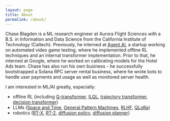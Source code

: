 ```yaml
---
layout: page
title: About
permalink: /about/
---
```


Chase Blagden is a ML research engineer at Aurora Flight Sciences with a B.S. in Information and Data Science from the California Institute of Technology (Caltech). Previously, he interned at [Agent AI](https://agentic.ai), a startup working on automated video game testing, where he implemented offline RL techniques and an internal transformer implementation. Prior to that, he interned at Google, where he worked on calibrating models for the Hotel Ads team. Chase has also run his own business - he successfully bootstrapped a Solana RPC server rental business, where he wrote bots to handle user payments and usage as well as monitored server health.

I am interested in ML/AI greatly, especially:
* offline RL (including [Q-transformer](https://q-transformer.github.io/), [ILQL](https://sea-snell.github.io/ILQL_site/), [trajectory transformer](https://trajectory-transformer.github.io/), [decision transformer](https://sites.google.com/berkeley.edu/decision-transformer))
* LLMs ([Space and Time](https://arxiv.org/abs/2310.02207), [General Pattern Machines](https://arxiv.org/abs/2307.04721),  [RLHF](https://huyenchip.com/2023/05/02/rlhf.html), [QLoRa](https://arxiv.org/abs/2305.14314))
* robotics ([RT-X](https://robotics-transformer-x.github.io/), [RT-2](https://robotics-transformer2.github.io/), [diffusion policy](https://diffusion-policy.cs.columbia.edu/), [diffusion planner](https://diffusion-planning.github.io/))

